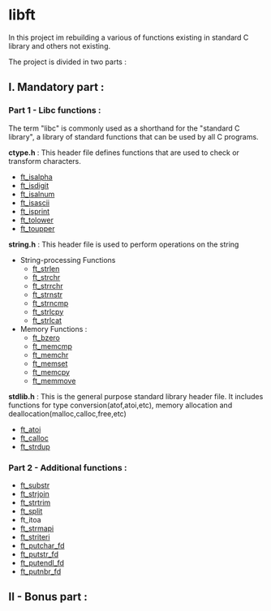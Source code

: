# libft

In this project im rebuilding a various of functions existing in standard C library and others not existing.

The project is divided in two parts :
## I. Mandatory part : 
### Part 1 - Libc functions :
The term "libc" is commonly used as a shorthand for the "standard C library", a library of standard functions that can be used by all C programs.

**ctype.h** : This header file defines functions that are used to check or transform characters.
- [ft_isalpha](https://github.com/zakelhajoui/libft/blob/main/ft_isalpha.c)
- [ft_isdigit](https://github.com/zakelhajoui/libft/blob/main/ft_isdigit.c)
- [ft_isalnum](https://github.com/zakelhajoui/libft/blob/main/ft_isalnum.c)
- [ft_isascii](https://github.com/zakelhajoui/libft/blob/main/ft_isascii.c)
- [ft_isprint](https://github.com/zakelhajoui/libft/blob/main/ft_isprint.c)
- [ft_tolower](https://github.com/zakelhajoui/libft/blob/main/ft_tolower.c)
- [ft_toupper](https://github.com/zakelhajoui/libft/blob/main/ft_toupper.c)

**string.h** : This header file is used to perform operations on the string
- String-processing Functions
  - [ft_strlen](https://github.com/zakelhajoui/libft/blob/main/ft_strlen.c)
  - [ft_strchr](https://github.com/zakelhajoui/libft/blob/main/ft_strchr.c)
  - [ft_strrchr](https://github.com/zakelhajoui/libft/blob/main/ft_strrchr.c)
  - [ft_strnstr](https://github.com/zakelhajoui/libft/blob/main/ft_strnstr.c)
  - [ft_strncmp](https://github.com/zakelhajoui/libft/blob/main/ft_strncmp.c)
  - [ft_strlcpy](https://github.com/zakelhajoui/libft/blob/main/ft_strlcpy.c)
  - [ft_strlcat](https://github.com/zakelhajoui/libft/blob/main/ft_strlcat.c)
- Memory Functions : 
  - [ft_bzero](https://github.com/zakelhajoui/libft/blob/main/ft_bzero.c)
  - [ft_memcmp](https://github.com/zakelhajoui/libft/blob/main/ft_memcmp.c)
  - [ft_memchr](https://github.com/zakelhajoui/libft/blob/main/ft_memchr.c)
  - [ft_memset](https://github.com/zakelhajoui/libft/blob/main/ft_memset.c)
  - [ft_memcpy](https://github.com/zakelhajoui/libft/blob/main/ft_memcpy.c)
  - [ft_memmove](https://github.com/zakelhajoui/libft/blob/main/ft_memmove.c)
  
**stdlib.h** : This is the general purpose standard library header file. It includes functions for type conversion(atof,atoi,etc), memory allocation and deallocation(malloc,calloc,free,etc)
  - [ft_atoi](https://github.com/zakelhajoui/libft/blob/main/ft_atoi.c)
  - [ft_calloc](https://github.com/zakelhajoui/libft/blob/main/ft_calloc.c)
  - [ft_strdup](https://github.com/zakelhajoui/libft/blob/main/ft_strdup.c)
  
  ### Part 2 - Additional functions :
- [ft_substr](https://github.com/zakelhajoui/libft/blob/main/ft_substr.c)
- [ft_strjoin](https://github.com/zakelhajoui/libft/blob/main/ft_strjoin.c)
- [ft_strtrim](https://github.com/zakelhajoui/libft/blob/main/ft_strtrim.c)
- [ft_split](https://github.com/zakelhajoui/libft/blob/main/ft_split.c)
- ft_itoa
- [ft_strmapi](https://github.com/zakelhajoui/libft/blob/main/ft_strmapi.c)
- [ft_striteri](https://github.com/zakelhajoui/libft/blob/main/ft_striteri.c)
- [ft_putchar_fd](https://github.com/zakelhajoui/libft/blob/main/ft_putchar_fd.c)
- [ft_putstr_fd](https://github.com/zakelhajoui/libft/blob/main/ft_putstr_fd.c)
- [ft_putendl_fd](https://github.com/zakelhajoui/libft/blob/main/ft_putendl_fd.c)
- [ft_putnbr_fd](https://github.com/zakelhajoui/libft/blob/main/ft_putnbr_fd.c)

## II - Bonus part :
